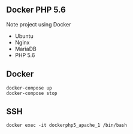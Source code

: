 Docker PHP 5.6
---

Note project using Docker

- Ubuntu
- Nginx
- MariaDB
- PHP 5.6

## Docker

```
docker-compose up
docker-compose stop
```

## SSH

```
docker exec -it dockerphp5_apache_1 /bin/bash
```
